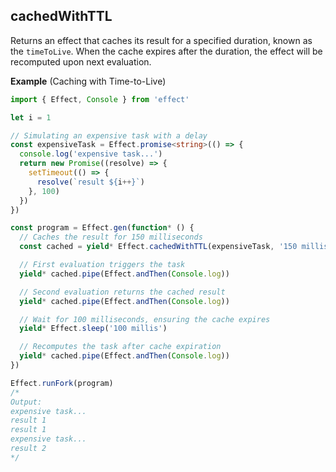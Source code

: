 ## cachedWithTTL

Returns an effect that caches its result for a specified duration, known as the `timeToLive`. When the cache expires after the duration, the effect will be recomputed upon next evaluation.

**Example** (Caching with Time-to-Live)

```ts twoslash
import { Effect, Console } from 'effect'

let i = 1

// Simulating an expensive task with a delay
const expensiveTask = Effect.promise<string>(() => {
  console.log('expensive task...')
  return new Promise((resolve) => {
    setTimeout(() => {
      resolve(`result ${i++}`)
    }, 100)
  })
})

const program = Effect.gen(function* () {
  // Caches the result for 150 milliseconds
  const cached = yield* Effect.cachedWithTTL(expensiveTask, '150 millis')

  // First evaluation triggers the task
  yield* cached.pipe(Effect.andThen(Console.log))

  // Second evaluation returns the cached result
  yield* cached.pipe(Effect.andThen(Console.log))

  // Wait for 100 milliseconds, ensuring the cache expires
  yield* Effect.sleep('100 millis')

  // Recomputes the task after cache expiration
  yield* cached.pipe(Effect.andThen(Console.log))
})

Effect.runFork(program)
/*
Output:
expensive task...
result 1
result 1
expensive task...
result 2
*/
```
